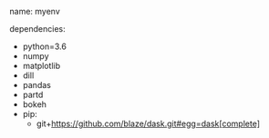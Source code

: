 
name: myenv

dependencies:
  - python=3.6
  - numpy
  - matplotlib
  - dill
  - pandas
  - partd
  - bokeh
  - pip:
    - git+https://github.com/blaze/dask.git#egg=dask[complete]
